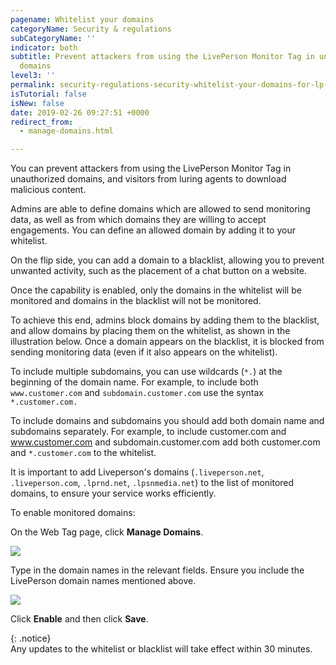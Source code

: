 ```yaml
---
pagename: Whitelist your domains
categoryName: Security & regulations
subCategoryName: ''
indicator: both
subtitle: Prevent attackers from using the LivePerson Monitor Tag in unauthorized
  domains
level3: ''
permalink: security-regulations-security-whitelist-your-domains-for-lp-monitoring.html
isTutorial: false
isNew: false
date: 2019-02-26 09:27:51 +0000
redirect_from:
  - manage-domains.html

---
```

You can prevent attackers from using the LivePerson Monitor Tag in unauthorized domains, and visitors from luring agents to download malicious content.

Admins are able to define domains which are allowed to send monitoring data, as well as from which domains they are willing to accept engagements. You can define an allowed domain by adding it to your whitelist.

On the flip side, you can add a domain to a blacklist, allowing you to prevent unwanted activity, such as the placement of a chat button on a website.

Once the capability is enabled, only the domains in the whitelist will be monitored and domains in the blacklist will not be monitored.

To achieve this end, admins block domains by adding them to the blacklist, and allow domains by placing them on the whitelist, as shown in the illustration below. Once a domain appears on the blacklist, it is blocked from sending monitoring data (even if it also appears on the whitelist).

To include multiple subdomains, you can use wildcards (`*.`) at the beginning of the domain name. For example, to include both `www.customer.com` and `subdomain.customer.com` use the syntax `*.customer.com.`

To include domains and subdomains you should add both domain name and subdomains separately. For example, to include customer.com and www.customer.com and subdomain.customer.com add both customer.com and `*.customer.com` to the whitelist.

It is important to add Liveperson's domains (`.liveperson.net`, `.liveperson.com`, `.lprnd.net`, `.lpsnmedia.net`) to the list of monitored domains, to ensure your service works efficiently.

To enable monitored domains:

On the Web Tag page, click **Manage Domains**.

![](//ce-sr.s3.eu-west-1.amazonaws.com/knowledge/img/whitelist-domains1.png)

Type in the domain names in the relevant fields. Ensure you include the LivePerson domain names mentioned above.

![](//ce-sr.s3.eu-west-1.amazonaws.com/knowledge/img/whitelist-domains2.png)

Click **Enable** and then click **Save**.

{: .notice}  
Any updates to the whitelist or blacklist will take effect within 30 minutes.
